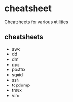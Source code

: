 # cheatsheet
Cheatsheets for various utilities

## cheatsheets
  * awk
  * dd
  * dnf
  * gpg
  * postfix
  * squid
  * ssh
  * tcpdump
  * tmux
  * vim
